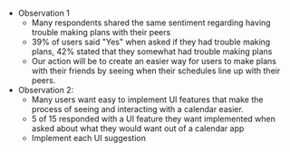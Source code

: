 * Observation 1
  - Many respondents shared the same sentiment regarding having trouble making plans with their peers
  - 39% of users said "Yes" when asked if they had trouble making plans, 42% stated that they somewhat had trouble making plans
  - Our action will be to create an easier way for users to make plans with their friends by seeing when their schedules line up with their peers.
* Observation 2:
  - Many users want easy to implement UI features that make the process of seeing and interacting with a calendar easier.
  - 5 of 15  responded with a UI feature they want implemented when asked about what they would want out of a calendar app
  - Implement each UI suggestion
